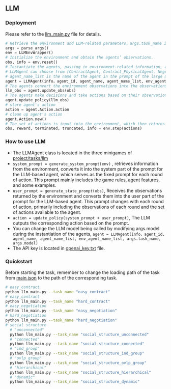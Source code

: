 ## LLM

### Deployment

Please refer to the [llm_main.py](https://github.com/BNW-Team/Brave-New-World/blob/refactor/dev/llm_main.py) file for details.

```python
# Retrieve the environment and LLM-related parameters，args.task_name is in ["easy_contract","hard_contract","easy_negotiation","hard_negotiation","social_structure"]
args = parse_args()
env = LLMEnvWrapper()
# Initialize the environment and obtain the agents’ observations.
obs, info = env.reset()
# Instantiate the agents, passing in environment-related information, agent features, agent name conversion table, task name, and the model used by the LLM. 
# LLMAgent can choose from [ContractAgent, Contract_PhysicalAgent, NegotiationAgent,Negotiation_PhysicalAgent,PhysicalAgent]. ContractAgent is used in the contract phase of contract minigame; Contract_PhysicalAgent is used in the physical phase of contract minigame;NegotiationAgent is used in the negotiation phase of negotiation minigame;Negotiation_PhysicalAgent is used in the physical phase of negotiation minigame;PhysicalAgent is used in the physical phase of social_structure minigame. The physical phase involves activities like gathering and crafting resources, without any social interaction.
# agent_name_list is the name of the agent in the prompt of the large model; env_agent_name_list is the name of the agent in the environment.
agent = LLMAgent(info，agent_id, agent_name, agent_name_list, env_agent_name_list, args.task_name, args.model)
# The agents convert the environment observations into the observations required by the LLM.
llm_obs = agent.update_obs(obs)
# The agents make decisions and take actions based on their observations, and the set of actions taken by all agents is denoted as actions.
agent.update_policy(llm_obs)
# store agent's action
action = agent.Action.action
# clean up agent's action
agent.Action.new()
# The set of actions is input into the environment, which then returns relevant information such as the agents’ observations, rewards, whether the game has ended, etc.
obs, reward, terminated, truncated, info = env.step(actions)
```

### How to use LLM

- The LLMAgent class is located in the three minigames of   [project/tasks/llm](https://github.com/BNW-Team/Brave-New-World/tree/refactor/dev/project/tasks/llm)
- `system_prompt = generate_system_prompt(env)` , retrieves information from the environment, converts it into the system part of the prompt for the LLM-based agent, which serves as the fixed prompt for each round of action. This prompt mainly includes the game rules, agent features, and some examples.
- `user_prompt = generate_state_prompt(obs)`, Receives the observations returned by the environment and converts them into the user part of the prompt for the LLM-based agent. This prompt changes with each round of action, primarily including the observations of each round and the set of actions available to the agent.
- `action = update_policy(system_prompt + user_prompt)`, The LLM outputs the corresponding action based on the prompt.
- You can change the LLM model being called by modifying args.model during the instantiation of the agents, `agent = LLMAgent(info，agent_id, agent_name, agent_name_list, env_agent_name_list, args.task_name, args.model)`
- The API key is located in [openai_key.txt](https://github.com/BNW-Team/Brave-New-World/blob/refactor/dev/project/tasks/llm/openai_key.txt) file.

### Quickstart

Before starting the task, remember to change the loading path of the task from [main.json](https://github.com/BNW-Team/Brave-New-World/blob/refactor/dev/config/main.json) to the path of the corresponding task.

```bash
# easy_contract
python llm_main.py --task_name "easy_contract"
# easy_contract
python llm_main.py --task_name "hard_contract"
# easy_negotiation
python llm_main.py --task_name "easy_negotiation"
# hard_negotiation
python llm_main.py --task_name "hard_negotiation"
# social structure
  # "unconnected"
  python llm_main.py --task_name "social_structure_unconnected"
  # "connected"
  python llm_main.py --task_name "social_structure_connected"
  # "ind_group"
  python llm_main.py --task_name "social_structure_ind_group"
  # "ovlp_group"
  python llm_main.py --task_name "social_structure_ovlp_group"
  # "hierarchical"
  python llm_main.py --task_name "social_structure_hierarchical"
  # "dynamic"
  python llm_main.py --task_name "social_structure_dynamic"
```
